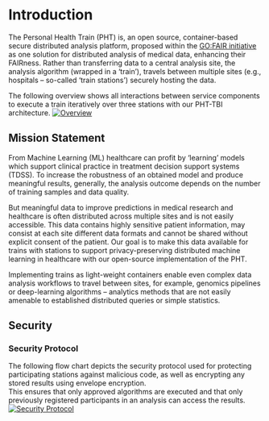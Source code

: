 # Introduction
The Personal Health Train (PHT) is, an open source, container-based secure distributed analysis platform, proposed within the [GO:FAIR initiative](https://www.go-fair.org/implementation-networks/overview/personal-health-train/) as one solution for distributed
analysis of medical data, enhancing their FAIRness. Rather than transferring data to a central analysis site, the
analysis algorithm (wrapped in a ‘train’), travels between multiple sites (e.g., hospitals – so-called ‘train stations’)
securely hosting the data.

The following overview shows all interactions between service components to execute a train iteratively over three stations
with our PHT-TBI architecture.
[![Overview](/images/process_images/pht_services.png)](/images/process_images/pht_services.png)

## Mission Statement
From Machine Learning (ML) healthcare can profit by ‘learning’ models which support clinical practice in treatment decision
support systems (TDSS). To increase the robustness of an obtained model and produce meaningful results, generally, the
analysis outcome depends on the number of training samples and data quality.

But meaningful data to improve predictions in medical research and healthcare is often distributed across multiple sites
and is not easily accessible. This data contains highly sensitive patient information, may consist at each site different
data formats and cannot be shared without explicit consent of the patient. Our goal is to make this data available for trains
with stations to support privacy-preserving distributed machine learning in healthcare with our open-source implementation of the PHT.

Implementing trains as light-weight containers enable even complex data analysis workflows to travel between sites, for
example, genomics pipelines or deep-learning algorithms – analytics methods that are not easily amenable to established
distributed queries or simple statistics.


## Security

### Security Protocol
The following flow chart depicts the security protocol used for protecting participating stations against malicious code,
as well as encrypting any stored results using envelope encryption.   
This ensures that only approved algorithms 
are executed and that only previously registered participants in an analysis can access the results. 
[![Security Protocol](/images/process_images/security_protocol.png)](/images/process_images/security_protocol.png)
